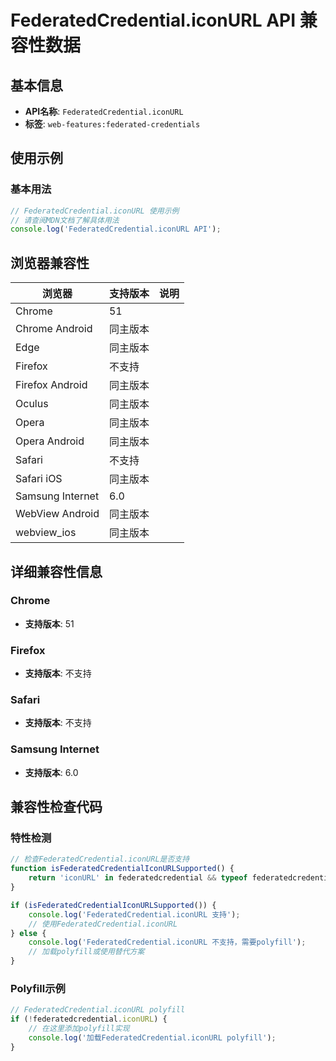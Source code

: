 # FederatedCredential.iconURL API 兼容性数据

## 基本信息

- **API名称**: `FederatedCredential.iconURL`
- **标签**: `web-features:federated-credentials`

## 使用示例

### 基本用法

```javascript
// FederatedCredential.iconURL 使用示例
// 请查阅MDN文档了解具体用法
console.log('FederatedCredential.iconURL API');
```

## 浏览器兼容性

| 浏览器 | 支持版本 | 说明 |
|--------|----------|------|
| Chrome | 51 |  |
| Chrome Android | 同主版本 |  |
| Edge | 同主版本 |  |
| Firefox | 不支持 |  |
| Firefox Android | 同主版本 |  |
| Oculus | 同主版本 |  |
| Opera | 同主版本 |  |
| Opera Android | 同主版本 |  |
| Safari | 不支持 |  |
| Safari iOS | 同主版本 |  |
| Samsung Internet | 6.0 |  |
| WebView Android | 同主版本 |  |
| webview_ios | 同主版本 |  |

## 详细兼容性信息

### Chrome

- **支持版本**: 51

### Firefox

- **支持版本**: 不支持

### Safari

- **支持版本**: 不支持

### Samsung Internet

- **支持版本**: 6.0

## 兼容性检查代码

### 特性检测

```javascript
// 检查FederatedCredential.iconURL是否支持
function isFederatedCredentialIconURLSupported() {
    return 'iconURL' in federatedcredential && typeof federatedcredential.iconURL === 'function';
}

if (isFederatedCredentialIconURLSupported()) {
    console.log('FederatedCredential.iconURL 支持');
    // 使用FederatedCredential.iconURL
} else {
    console.log('FederatedCredential.iconURL 不支持，需要polyfill');
    // 加载polyfill或使用替代方案
}
```

### Polyfill示例

```javascript
// FederatedCredential.iconURL polyfill
if (!federatedcredential.iconURL) {
    // 在这里添加polyfill实现
    console.log('加载FederatedCredential.iconURL polyfill');
}
```

